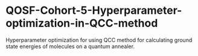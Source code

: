 # QOSF-Cohort-5-Hyperparameter-optimization-in-QCC-method
Hyperparameter optimization for using QCC method for calculating ground state energies of molecules on a quantum annealer.
